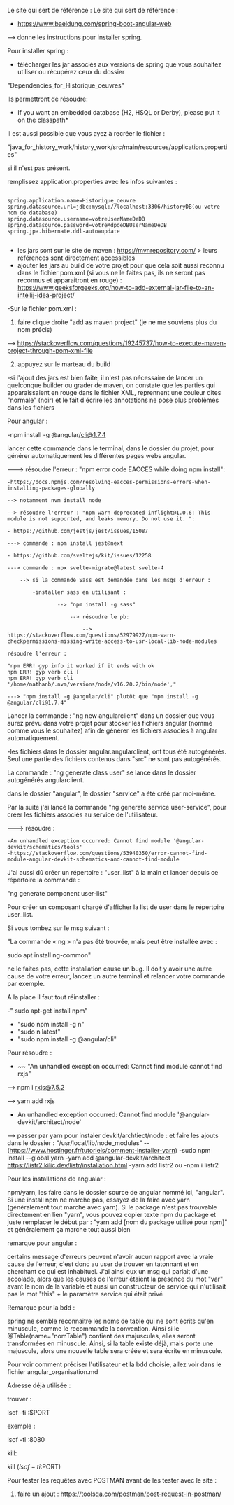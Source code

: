 Le site qui sert de référence :
Le site qui sert de référence :

- https://www.baeldung.com/spring-boot-angular-web 

--> donne les instructions pour installer spring.

Pour installer spring : 

- télécharger les jar associés aux versions de spring que vous souhaitez utiliser ou récupérez ceux du dossier 

"Dependencies_for_Historique_oeuvres"

Ils permettront de résoudre:

- If you want an embedded database (H2, HSQL or Derby), please put it on the classpath*


Il est aussi possible que vous ayez à recréer le fichier :

"java_for_history_work/history_work/src/main/resources/application.properties"

si il n'est pas présent.

remplissez application.properties avec les infos suivantes :


```

spring.application.name=Historique_oeuvre
spring.datasource.url=jdbc:mysql://localhost:3306/historyDB(ou votre nom de database)
spring.datasource.username=votreUserNameDeDB
spring.datasource.password=votreMdpdeDBUserNameDeDB
spring.jpa.hibernate.ddl-auto=update


```




- les jars sont sur le site de maven : https://mvnrepository.com/  > leurs références sont directement accessibles
- ajouter les jars au build de votre projet pour que cela soit aussi reconnu dans le fichier pom.xml (si vous ne le faites pas, ils ne seront pas reconnus et
apparaitront en rouge) : https://www.geeksforgeeks.org/how-to-add-external-jar-file-to-an-intellij-idea-project/



-Sur le fichier pom.xml :

1) faire clique droite "add as maven project" (je ne me souviens plus du nom précis)

--> https://stackoverflow.com/questions/19245737/how-to-execute-maven-project-through-pom-xml-file

2) appuyez sur le marteau du build


-si l'ajout des jars est bien faite, il n'est pas nécessaire de lancer un quelconque builder ou grader de maven, on constate que les parties qui apparaissaient en rouge 
dans le fichier XML, reprennent une couleur dites "normale" (noir) et le fait d'écrire les annotations ne pose plus problèmes dans les fichiers


Pour angular :

-npm install -g @angular/cli@1.7.4

lancer cette commande dans le terminal, dans le dossier du projet, pour générer automatiquement les différentes pages webs angular.

---> résoudre l'erreur :  "npm error code EACCES while doing npm install":

    -https://docs.npmjs.com/resolving-eacces-permissions-errors-when-installing-packages-globally 

    --> notamment nvm install node

    --> résoudre l'erreur : "npm warn deprecated inflight@1.0.6: This module is not supported, and leaks memory. Do not use it. ":

    - https://github.com/jestjs/jest/issues/15087

    ---> commande : npm install jest@next

    - https://github.com/sveltejs/kit/issues/12258

    ---> commande : npx svelte-migrate@latest svelte-4

        --> si la commande Sass est demandée dans les msgs d'erreur :

            -installer sass en utilisant : 

                    --> "npm install -g sass"

                        --> résoudre le pb: 
            
                            --> https://stackoverflow.com/questions/52979927/npm-warn-checkpermissions-missing-write-access-to-usr-local-lib-node-modules

    résoudre l'erreur : 

    "npm ERR! gyp info it worked if it ends with ok
    npm ERR! gyp verb cli [
    npm ERR! gyp verb cli   '/home/nathanb/.nvm/versions/node/v16.20.2/bin/node',"

    ---> "npm install -g @angular/cli" plutôt que "npm install -g @angular/cli@1.7.4"


Lancer la commande : "ng new angularclient" dans un dossier que vous aurez prévu dans votre projet pour stocker les fichiers angular 
(nommé comme vous le souhaitez) afin de générer les fichiers associés à angular automatiquement.

-les fichiers dans le dossier angular.angularclient, ont tous été autogénérés.
Seul une partie des fichiers contenus dans "src" ne sont pas autogénérés.

La commande : "ng generate class user" se lance dans le dossier autogénérés angularclient.

dans le dossier "angular", le dossier "service" a été créé par moi-même.

Par la suite j'ai lancé la commande "ng generate service user-service", pour créer les fichiers associés au service de l'utilisateur.

---> résoudre : 

    -An unhandled exception occurred: Cannot find module '@angular-devkit/schematics/tools'
    -https://stackoverflow.com/questions/53940350/error-cannot-find-module-angular-devkit-schematics-and-cannot-find-module

J'ai aussi dû créer un répertoire : "user_list" à la main et lancer depuis ce répertoire la commande :

"ng generate component user-list"

Pour créer un composant chargé d'afficher la list de user dans le répertoire user_list.

Si vous tombez sur le msg suivant :

"La commande « ng » n'a pas été trouvée, mais peut être installée avec :

sudo apt install ng-common"

ne le faites pas, cette installation cause un bug. Il doit y avoir une autre cause de votre 
erreur, lancez un autre terminal et relancer votre commande par exemple.

A la place il faut tout réinstaller :

-" sudo apt-get install npm" 
- "sudo npm install -g n"
- "sudo n latest"
- "sudo npm install -g @angular/cli"

Pour résoudre :

- ~~ "An unhandled exception occurred: Cannot find module cannot find rxjs"

-->  npm i rxjs@7.5.2

--> yarn add rxjs

- An unhandled exception occurred: Cannot find module '@angular-devkit/architect/node'

-->  passer par yarn pour instaler devkit/archtiect/node :
    et faire les ajouts dans le dossier : "/usr/local/lib/node_modules" --
    (https://www.hostinger.fr/tutoriels/comment-installer-yarn)
    -sudo npm install --global yarn
    -yarn add @angular-devkit/architect
    https://listr2.kilic.dev/listr/installation.html
    -yarn add listr2
    ou
    -npm i listr2


Pour les installations de angualar :

npm/yarn, les faire dans le dossier source de angular nommé ici, "angular".
Si une install npm ne marche pas, essayez de la faire avec yarn (généralement tout marche avec yarn). Si le package 
n'est pas trouvable directement en lien "yarn", vous pouvez copier texte npm du package et juste remplacer le début par : 
"yarn add [nom du package utilisé pour npm]" et généralement ça marche tout aussi bien

remarque pour angular :

certains message d'erreurs
peuvent n'avoir aucun rapport avec
la vraie cause de l'erreur,
c'est donc au user de trouver en tatonnant
et en cherchant ce qui est inhabituel.
J'ai ainsi eux un msg
qui parlait d'une accolade,
alors que les causes de l'erreur étaient
la présence du mot "var" avant le nom
de la variable et aussi un
constructeur de service qui n'utilisait pas
le mot "this" + le paramètre
service qui était privé


Remarque pour la bdd :

spring ne semble reconnaitre les noms de table qui ne sont écrits qu'en minuscule,
comme le recommande la convention.
Ainsi si le @Table(name="nomTable") contient des majuscules,
elles seront transformées en minuscule.
Ainsi, si la table existe déjà, mais porte une majuscule, alors une nouvelle table
sera créée et sera écrite en minuscule.

Pour voir comment préciser l'utilisateur et la bdd choisie, 
allez voir dans le fichier angular_organisation.md


Adresse déjà utilisée :

trouver : 

lsof -ti :$PORT

exemple :

lsof -ti :8080

kill: 

kill $(lsof -ti :$PORT)

Pour tester les requêtes avec POSTMAN avant de les tester
avec le site :

1) faire un ajout : https://toolsqa.com/postman/post-request-in-postman/
